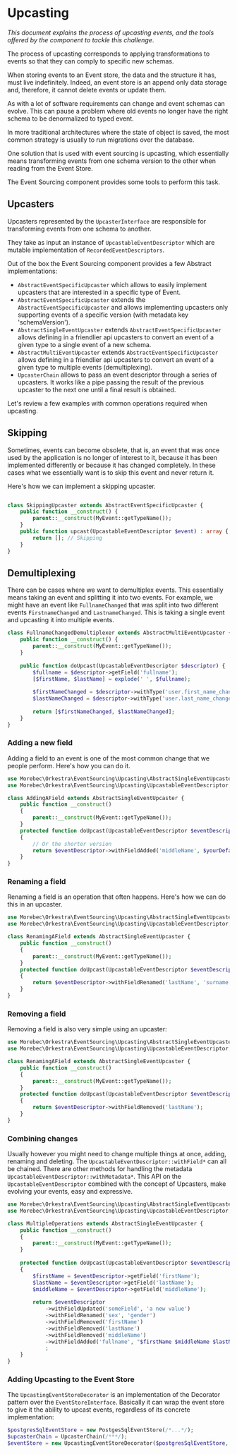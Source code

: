# Upcasting
*This document explains the process of upcasting events, and the tools offered by the component to tackle this challenge*.

The process of upcasting corresponds to applying transformations to events so that they can comply to specific new schemas.

When storing events to an Event store, the data and the structure it has, must live indefinitely. Indeed, an event store is an append only
data storage and, therefore, it cannot delete events or update them.

As with a lot of software requirements can change and event schemas can evolve. This can pause a problem where old events no longer have the right schema to 
be denormalized to typed event.

In more traditional architectures where the state of object is saved, the most common strategy is usually to run migrations over the database.

One solution that is used with event sourcing is upcasting, which essentially means transforming events from one schema version to the other
when reading from the Event Store.

The Event Sourcing component provides some tools to perform this task.

## Upcasters
Upcasters represented by the `UpcasterInterface` are responsible for transforming events from one schema to another.

They take as input an instance of `UpcastableEventDescriptor` which are mutable implementation of `RecordedEventDescriptors`.

Out of the box the Event Sourcing component provides a few Abstract implementations:
- `AbstractEventSpecificUpcaster` which allows to easily implement upcasters that are interested in a specific type
of Event.
- `AbstractEventSpecificUpcaster` extends the `AbstractEventSpecificUpcaster` and allows implementing upcasters only supporting events
of a specific version (with metadata key 'schemaVersion').
- `AbstractSingleEventUpcaster` extends `AbstractEventSpecificUpcaster` allows defining in a friendlier api upcasters to convert an event of a given type to a single event of a new schema.
- `AbstractMultiEventUpcaster`  extends `AbstractEventSpecificUpcaster` allows defining in a friendlier api upcasters to convert an event of a given type to multiple events (demultiplexing).
- `UpcasterChain` allows to pass an event descriptor through a series of upcasters. It works like a pipe passing the result of the previous upcaster to the next one until a final result is obtained.

Let's review a few examples with common operations required when upcasting.

## Skipping
Sometimes, events can become obsolete, that is, an event that was once used by the application is no longer of interest to it, because it has been implemented differently
or because it has changed completely. In these cases what we essentially want is to skip this event and never return it.

Here's how we can implement a skipping upcaster.

```php

class SkippingUpcaster extends AbstractEventSpecificUpcaster {
    public function __construct() {
        parent::__construct(MyEvent::getTypeName());
    }
    public function upcast(UpcastableEventDescriptor $event) : array {
        return []; // Skipping
    }
}
```

## Demultiplexing
There can be cases where we want to demultiplex events. This essentially means taking an event and splitting it into two events.
For example, we might have an event like `FullnameChanged` that was split into two different events `FirstnameChanged` and `LastnameChanged`.
This is taking a single event and upcasting it into multiple events.

```php
class FullnameChangedDemultiplexer extends AbstractMultiEventUpcaster {
    public function __construct() {
        parent::__construct(MyEvent::getTypeName());
    }
    
    public function doUpcast(UpcastableEventDescriptor $descriptor) {
        $fullname = $descriptor->getField('fullname');
        [$firstName, $lastName] = explode(' ', $fullname);
        
        $firstNameChanged = $descriptor->withType('user.first_name_changed')->withData(['firstName' => $firstName]); 
        $lastNameChanged = $descriptor->withType('user.last_name_changed')->withData(['firstName' => $lastName]);
        
        return [$firstNameChanged, $lastNameChanged]; 
    }
}
```

### Adding a new field
Adding a field to an event is one of the most common change that we people perform.
Here's how you can do it.
```php
use Morebec\Orkestra\EventSourcing\Upcasting\AbstractSingleEventUpcaster;
use Morebec\Orkestra\EventSourcing\Upcasting\UpcastableEventDescriptor;

class AddingAField extends AbstractSingleEventUpcaster {
    public function __construct() 
    {
        parent::__construct(MyEvent::getTypeName());
    }
    protected function doUpcast(UpcastableEventDescriptor $eventDescriptor) : UpcastableEventDescriptor
    {
        // Or the shorter version
        return $eventDescriptor->withFieldAdded('middleName', $yourDefaultValue);
    }
}
```
### Renaming a field
Renaming a field is an operation that often happens. Here's how we can do this in an upcaster.
```php
use Morebec\Orkestra\EventSourcing\Upcasting\AbstractSingleEventUpcaster;
use Morebec\Orkestra\EventSourcing\Upcasting\UpcastableEventDescriptor;

class RenamingAField extends AbstractSingleEventUpcaster {
    public function __construct() 
    {
        parent::__construct(MyEvent::getTypeName());
    }
    protected function doUpcast(UpcastableEventDescriptor $eventDescriptor) : UpcastableEventDescriptor
    {
        return $eventDescriptor->withFieldRenamed('lastName', 'surname');
    }
}
```

### Removing a field
Removing a field is also very simple using an upcaster:
```php
use Morebec\Orkestra\EventSourcing\Upcasting\AbstractSingleEventUpcaster;
use Morebec\Orkestra\EventSourcing\Upcasting\UpcastableEventDescriptor;

class RenamingAField extends AbstractSingleEventUpcaster {
    public function __construct() 
    {
        parent::__construct(MyEvent::getTypeName());
    }
    protected function doUpcast(UpcastableEventDescriptor $eventDescriptor) : UpcastableEventDescriptor
    {
        return $eventDescriptor->withFieldRemoved('lastName');
    }
}
```


### Combining changes
Usually however you might need to change multiple things at once, adding, renaming and deleting.
The `UpcastableEventDescriptor::withField*` can all be chained. There are other methods
for handling the metadata `UpcastableEventDescriptor::withMetadata*`. This API on the `UpcastableEventDescriptor`
combined with the concept of Upcasters, make evolving your events, easy and expressive.

```php
use Morebec\Orkestra\EventSourcing\Upcasting\AbstractSingleEventUpcaster;
use Morebec\Orkestra\EventSourcing\Upcasting\UpcastableEventDescriptor;

class MultipleOperations extends AbstractSingleEventUpcaster {
    public function __construct() 
    {
        parent::__construct(MyEvent::getTypeName());
    }
    
    protected function doUpcast(UpcastableEventDescriptor $eventDescriptor) : UpcastableEventDescriptor
    {
        $firstName = $eventDescriptor->getField('firstName');
        $lastName = $eventDescriptor->getField('lastName');
        $middleName = $eventDescriptor->getField('middleName');
        
        return $eventDescriptor
            ->withFieldUpdated('someField', 'a new value')
            ->withFieldRenamed('sex', 'gender')
            ->withFieldRemoved('firstName')
            ->withFieldRemoved('lastName')
            ->withFieldRemoved('middleName')
            ->withFieldAdded('fullname', "$firstName $middleName $lastName")
            ;
    }
}
```

### Adding Upcasting to the Event Store
The `UpcastingEventStoreDecorator` is an implementation of the Decorator pattern over the `EventStoreInterface`.
Basically it can wrap the event store to give it the ability to upcast events, regardless of its concrete implementation:

```php
$postgresSqlEventStore = new PostgesSqlEventStore(/*...*/);
$upcasterChain = UpcasterChain(/***/);
$eventStore = new UpcastingEventStoreDecorator($postgresSqlEventStore, $upcasterChain);
```
